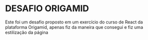 # DESAFIO ORIGAMID

Este foi um desafio proposto em um exercício do curso de React da plataforma Origamid, apenas fiz da maneira que consegui e fiz uma estilização da página
